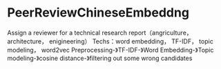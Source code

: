# PeerReviewChineseEmbeddng

Assign a reviewer for a technical research report（angriculture， architecture， enigineering）
Techs：word embedding， TF-IDF， topic modeling， word2vec
Preprocessing-》TF-IDF-》Word Embedding-》Topic modeling-》cosine distance-》filtering out some wrong candidates
